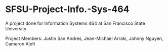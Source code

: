 # SFSU-Project-Info.-Sys-464
A project done for Information Systems 464 at San Francisco State University

Project Members: 
Justin San Andres,
Jean-Michael Arraki,
Johnny Nguyen, 
Cameron Alefi 
